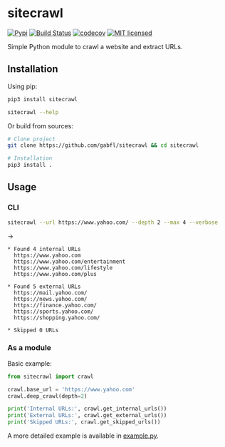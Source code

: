 # sitecrawl

[![Pypi](https://img.shields.io/pypi/v/sitecrawl.svg)](https://pypi.org/project/sitecrawl)
[![Build Status](https://github.com/gabfl/sitecrawl/actions/workflows/ci.yml/badge.svg?branch=main)](https://github.com/gabfl/sitecrawl/actions)
[![codecov](https://codecov.io/gh/gabfl/sitecrawl/branch/main/graph/badge.svg)](https://codecov.io/gh/gabfl/sitecrawl)
[![MIT licensed](https://img.shields.io/badge/license-MIT-green.svg)](https://raw.githubusercontent.com/gabfl/sitecrawl/main/LICENSE)

Simple Python module to crawl a website and extract URLs.

## Installation

Using pip:

```bash
pip3 install sitecrawl

sitecrawl --help
```

Or build from sources:

```bash
# Clone project
git clone https://github.com/gabfl/sitecrawl && cd sitecrawl

# Installation
pip3 install .
```

## Usage

### CLI

```bash
sitecrawl --url https://www.yahoo.com/ --depth 2 --max 4 --verbose
```

->

```
* Found 4 internal URLs
  https://www.yahoo.com
  https://www.yahoo.com/entertainment
  https://www.yahoo.com/lifestyle
  https://www.yahoo.com/plus

* Found 5 external URLs
  https://mail.yahoo.com/
  https://news.yahoo.com/
  https://finance.yahoo.com/
  https://sports.yahoo.com/
  https://shopping.yahoo.com/

* Skipped 0 URLs
```

### As a module

Basic example:

```py
from sitecrawl import crawl

crawl.base_url = 'https://www.yahoo.com'
crawl.deep_crawl(depth=2)

print('Internal URLs:', crawl.get_internal_urls())
print('External URLs:', crawl.get_external_urls())
print('Skipped URLs:', crawl.get_skipped_urls())
```

A more detailed example is available in [example.py](https://github.com/gabfl/sitecrawl/blob/main/example.py).
